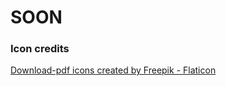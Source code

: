 # SOON


### Icon credits
<a href="https://www.flaticon.com/free-icons/download-pdf" title="download-pdf icons">Download-pdf icons created by Freepik - Flaticon</a>